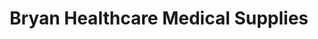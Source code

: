 ---
title: "Bryan Healthcare Medical Supplies"
url: /spokane/bryan-healthcare-medical-supplies/
shop: medical supply
---